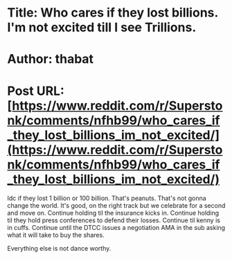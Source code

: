 # Title: Who cares if they lost billions. I'm not excited till I see Trillions.
# Author: thabat
# Post URL: [https://www.reddit.com/r/Superstonk/comments/nfhb99/who_cares_if_they_lost_billions_im_not_excited/](https://www.reddit.com/r/Superstonk/comments/nfhb99/who_cares_if_they_lost_billions_im_not_excited/)


Idc if they lost 1 billion or 100 billion. That's peanuts. That's not gonna change the world. It's good, on the right track but we celebrate for a second and move on. Continue holding til the insurance kicks in. Continue holding til they hold press conferences to defend their losses. Continue til kenny is in cuffs. Continue until the DTCC issues a negotiation AMA in the sub asking what it will take to buy the shares.

Everything else is not dance worthy.